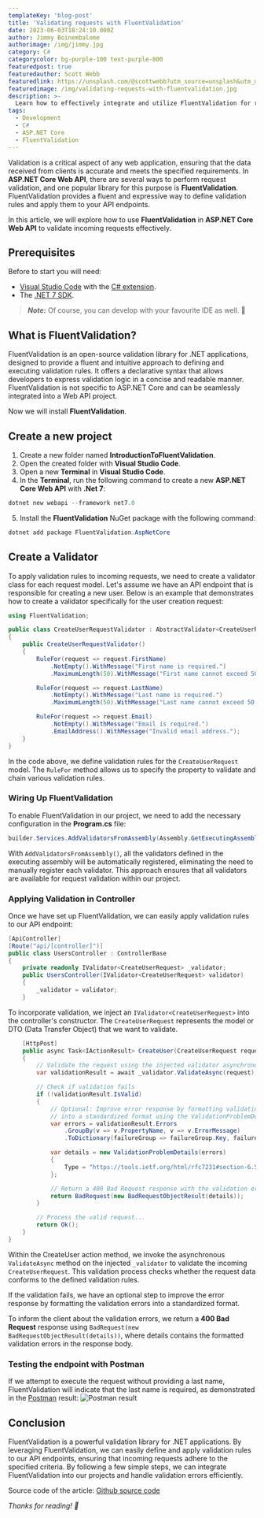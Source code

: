 ```yaml
---
templateKey: 'blog-post'
title: 'Validating requests with FluentValidation'
date: 2023-06-03T18:24:10.000Z
author: Jimmy Boinembalome
authorimage: /img/jimmy.jpg
category: C#
categorycolor: bg-purple-100 text-purple-800
featuredpost: true
featuredauthor: Scott Webb
featuredlink: https://unsplash.com/@scottwebb?utm_source=unsplash&utm_medium=referral&utm_content=creditCopyText
featuredimage: /img/validating-requests-with-fluentvalidation.jpg
description: >-
  Learn how to effectively integrate and utilize FluentValidation for request validation in ASP.NET Core Web API.
tags:
  - Development
  - C#
  - ASP.NET Core
  - FluentValidation
---
```

  
Validation is a critical aspect of any web application, ensuring that the data received from clients is accurate and meets the specified requirements. In **ASP.NET Core Web API**, there are several ways to perform request validation, and one popular library for this purpose is **FluentValidation**. FluentValidation provides a fluent and expressive way to define validation rules and apply them to your API endpoints. 

In this article, we will explore how to use **FluentValidation** in **ASP.NET Core Web API** to validate incoming requests effectively.


## Prerequisites
Before to start you will need:
- [Visual Studio Code](https://code.visualstudio.com/) with the [C# extension](https://marketplace.visualstudio.com/items?itemName=ms-dotnettools.csharp).
- The [.NET 7 SDK](https://dotnet.microsoft.com/en-us/download/dotnet/7.0).

> **_Note:_**  Of course, you can develop with your favourite IDE as well. 🙂


## What is FluentValidation?
FluentValidation is an open-source validation library for .NET applications, designed to provide a fluent and intuitive approach to defining and executing validation rules. It offers a declarative syntax that allows developers to express validation logic in a concise and readable manner. FluentValidation is not specific to ASP.NET Core and can be seamlessly integrated into a Web API project.

Now we will install **FluentValidation**.


## Create a new project
1. Create a new folder named **IntroductionToFluentValidation**.
2. Open the created folder with **Visual Studio Code**.
3. Open a new **Terminal** in **Visual Studio Code**.
4. In the **Terminal**, run the following command to create a new **ASP.NET Core Web API** with **.Net 7**:
```powershell
dotnet new webapi --framework net7.0
```
5. Install the **FluentValidation** NuGet package with the following command:
```powershell
dotnet add package FluentValidation.AspNetCore
```


## Create a Validator
To apply validation rules to incoming requests, we need to create a validator class for each request model. Let's assume we have an API endpoint that is responsible for creating a new user. Below is an example that demonstrates how to create a validator specifically for the user creation request:

```csharp
using FluentValidation;

public class CreateUserRequestValidator : AbstractValidator<CreateUserRequest>
{
    public CreateUserRequestValidator()
    {
        RuleFor(request => request.FirstName)
            .NotEmpty().WithMessage("First name is required.")
            .MaximumLength(50).WithMessage("First name cannot exceed 50 characters.");

        RuleFor(request => request.LastName)
            .NotEmpty().WithMessage("Last name is required.")
            .MaximumLength(50).WithMessage("Last name cannot exceed 50 characters.");

        RuleFor(request => request.Email)
            .NotEmpty().WithMessage("Email is required.")
            .EmailAddress().WithMessage("Invalid email address.");
    }
}
```

In the code above, we define validation rules for the `CreateUserRequest` model. The `RuleFor` method allows us to specify the property to validate and chain various validation rules.


### Wiring Up FluentValidation
To enable FluentValidation in our project, we need to add the necessary configuration in the **Program.cs** file:

```csharp
builder.Services.AddValidatorsFromAssembly(Assembly.GetExecutingAssembly());
```

With `AddValidatorsFromAssembly()`, all the validators defined in the executing assembly will be automatically registered, eliminating the need to manually register each validator. This approach ensures that all validators are available for request validation within our project.


### Applying Validation in Controller
Once we have set up FluentValidation, we can easily apply validation rules to our API endpoint:

```csharp
[ApiController]
[Route("api/[controller]")]
public class UsersController : ControllerBase
{
    private readonly IValidator<CreateUserRequest> _validator;
    public UsersController(IValidator<CreateUserRequest> validator)
    {
        _validator = validator;
    }
```

To incorporate validation, we inject an `IValidator<CreateUserRequest>` into the controller's constructor. The `CreateUserRequest` represents the model or DTO (Data Transfer Object) that we want to validate.

```csharp
    [HttpPost]
    public async Task<IActionResult> CreateUser(CreateUserRequest request)
    {
        // Validate the request using the injected validator asynchronously
        var validationResult = await _validator.ValidateAsync(request);

        // Check if validation fails
        if (!validationResult.IsValid)
        {
            // Optional: Improve error response by formatting validation errors 
            // into a standardized format using the ValidationProblemDetails object
            var errors = validationResult.Errors
                .GroupBy(v => v.PropertyName, v => v.ErrorMessage)
                .ToDictionary(failureGroup => failureGroup.Key, failureGroup => failureGroup.ToArray());

            var details = new ValidationProblemDetails(errors)
            {
                Type = "https://tools.ietf.org/html/rfc7231#section-6.5.1"
            };

            // Return a 400 Bad Request response with the validation errors
            return BadRequest(new BadRequestObjectResult(details));
        }

        // Process the valid request...
        return Ok();
    }
}
```

Within the CreateUser action method, we invoke the asynchronous `ValidateAsync` method on the injected `_validator` to validate the incoming `CreateUserRequest`. This validation process checks whether the request data conforms to the defined validation rules.

If the validation fails, we have an optional step to improve the error response by formatting the validation errors into a standardized format.

To inform the client about the validation errors, we return a **400 Bad Request** response using `BadRequest(new BadRequestObjectResult(details))`, where details contains the formatted validation errors in the response body.


### Testing the endpoint with Postman
If we attempt to execute the request without providing a last name, FluentValidation will indicate that the last name is required, as demonstrated in the [Postman](https://www.postman.com/) result:
![Postman result](/img/validating-requests-with-fluentvalidation-postman-result.png)


## Conclusion
FluentValidation is a powerful validation library for .NET applications. By leveraging FluentValidation, we can easily define and apply validation rules to our API endpoints, ensuring that incoming requests adhere to the specified criteria. By following a few simple steps, we can integrate FluentValidation into our projects and handle validation errors efficiently.

Source code of the article: [Github source code](https://github.com/jboinembalome/IntroductionToFluentValidation)

*Thanks for reading! 🙂*